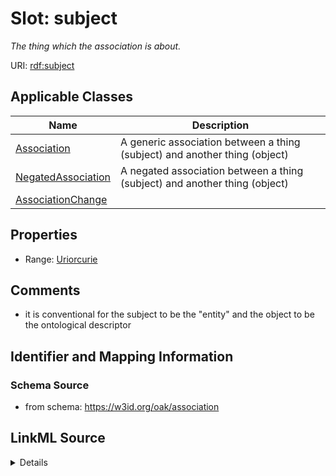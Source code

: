# Slot: subject
_The thing which the association is about._


URI: [rdf:subject](rdf:subject)



<!-- no inheritance hierarchy -->




## Applicable Classes

| Name | Description |
| --- | --- |
[Association](Association.md) | A generic association between a thing (subject) and another thing (object)
[NegatedAssociation](NegatedAssociation.md) | A negated association between a thing (subject) and another thing (object)
[AssociationChange](AssociationChange.md) | 






## Properties

* Range: [Uriorcurie](Uriorcurie.md)







## Comments

* it is conventional for the subject to be the "entity" and the object to be the ontological descriptor

## Identifier and Mapping Information







### Schema Source


* from schema: https://w3id.org/oak/association




## LinkML Source

<details>
```yaml
name: subject
description: The thing which the association is about.
comments:
- it is conventional for the subject to be the "entity" and the object to be the ontological
  descriptor
from_schema: https://w3id.org/oak/association
exact_mappings:
- oa:hasBody
rank: 1000
slot_uri: rdf:subject
alias: subject
domain_of:
- Association
- NegatedAssociation
- AssociationChange
range: uriorcurie

```
</details>